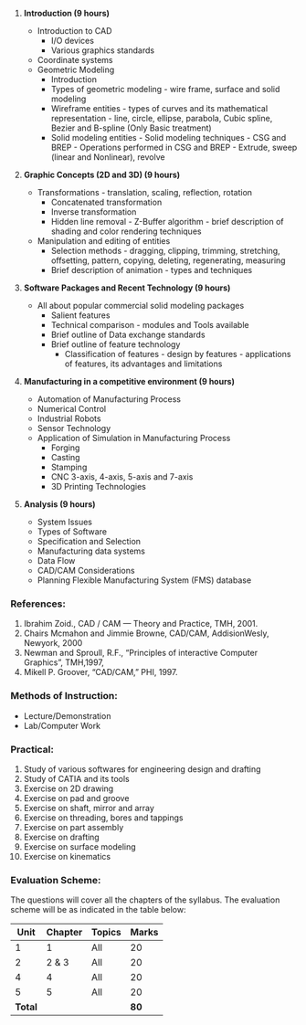 
1. **Introduction (9 hours)**
   - Introduction to CAD
     - I/O devices
     - Various graphics standards
   - Coordinate systems
   - Geometric Modeling
     - Introduction
     - Types of geometric modeling - wire frame, surface and solid modeling
     - Wireframe entities - types of curves and its mathematical representation - line, circle, ellipse, parabola, Cubic spline, Bezier and B-spline (Only Basic treatment)
     - Solid modeling entities - Solid modeling techniques - CSG and BREP - Operations performed in CSG and BREP - Extrude, sweep (linear and Nonlinear), revolve

2. **Graphic Concepts (2D and 3D) (9 hours)**
   - Transformations - translation, scaling, reflection, rotation
     - Concatenated transformation
     - Inverse transformation
     - Hidden line removal - Z-Buffer algorithm - brief description of shading and color rendering techniques
   - Manipulation and editing of entities
     - Selection methods - dragging, clipping, trimming, stretching, offsetting, pattern, copying, deleting, regenerating, measuring
     - Brief description of animation - types and techniques

3. **Software Packages and Recent Technology (9 hours)**
   - All about popular commercial solid modeling packages
     - Salient features
     - Technical comparison - modules and Tools available
     - Brief outline of Data exchange standards
     - Brief outline of feature technology
       - Classification of features - design by features - applications of features, its advantages and limitations

4. **Manufacturing in a competitive environment (9 hours)**
   - Automation of Manufacturing Process
   - Numerical Control
   - Industrial Robots
   - Sensor Technology
   - Application of Simulation in Manufacturing Process
     - Forging
     - Casting
     - Stamping
     - CNC 3-axis, 4-axis, 5-axis and 7-axis
     - 3D Printing Technologies

5. **Analysis (9 hours)**
   - System Issues
   - Types of Software
   - Specification and Selection
   - Manufacturing data systems
   - Data Flow
   - CAD/CAM Considerations
   - Planning Flexible Manufacturing System (FMS) database

### References:

1. Ibrahim Zoid., CAD / CAM — Theory and Practice, TMH, 2001.
2. Chairs Mcmahon and Jimmie Browne, CAD/CAM, AddisionWesly, Newyork, 2000
3. Newman and Sproull, R.F., &ldquo;Principles of interactive Computer Graphics&rdquo;, TMH,1997,
4. Mikell P. Groover, &ldquo;CAD/CAM,&rdquo; PHI, 1997.

### Methods of Instruction:

- Lecture/Demonstration
- Lab/Computer Work

### Practical:

1. Study of various softwares for engineering design and drafting
2. Study of CATIA and its tools
3. Exercise on 2D drawing
4. Exercise on pad and groove
5. Exercise on shaft, mirror and array
6. Exercise on threading, bores and tappings
7. Exercise on part assembly
8. Exercise on drafting
9. Exercise on surface modeling
10. Exercise on kinematics

### Evaluation Scheme:

The questions will cover all the chapters of the syllabus. The evaluation scheme will be as indicated in the table below:

| Unit      | Chapter | Topics | Marks  |
| --------- | ------- | ------ | ------ |
| 1         | 1       | All    | 20     |
| 2         | 2 & 3   | All    | 20     |
| 4         | 4       | All    | 20     |
| 5         | 5       | All    | 20     |
| **Total** |         |        | **80** |

